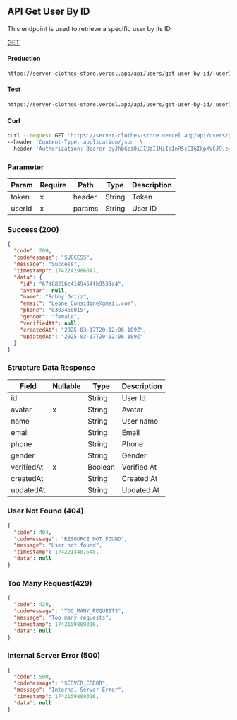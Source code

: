 ## API Get User By ID

This endpoint is used to retrieve a specific user by its ID.

[GET](#)

#### Production

```bash
https://server-clothes-store.vercel.app/api/users/get-user-by-id/:userId
```

#### Test

```bash
https://server-clothes-store.vercel.app/api/users/get-user-by-id/:userId
```

#### Curl

```bash
curl --request GET 'https://server-clothes-store.vercel.app/api/users/get-user-by-id/67d7e61b5114396a4af8b95d' \
--header 'Content-Type: application/json' \
--header 'Authorization: Bearer eyJhbGciOiJIUzI1NiIsInR5cCI6IkpXVCJ9.eyJpZCI6IjY3ZDJhMzMyYzhhMjEzYjA1MDI4MzNjNiIsInR5cGUiOiJVc2VyIiwiaWF0IjoxNzQyMjAxMDU5LCJleHAiOjE3NDIyMDE5NTl9.gsqLAzSlJKDPU3D9gvKg_I42NJ3NhI2d5svf-MYywDo' \
```

### Parameter

| Param  | Require | Path   | Type   | Description |
| ------ | ------- | ------ | ------ | ----------- |
| token  | x       | header | String | Token       |
| userId | x       | params | String | User ID     |

### Success (200)

```json
{
  "code": 200,
  "codeMessage": "SUCCESS",
  "message": "Success",
  "timestamp": 1742242986047,
  "data": {
    "id": "67d88216c4149464fb9533a4",
    "avatar": null,
    "name": "Bobby Ortiz",
    "email": "Leone_Considine@gmail.com",
    "phone": "0383460015",
    "gender": "female",
    "verifiedAt": null,
    "createdAt": "2025-03-17T20:12:06.109Z",
    "updatedAt": "2025-03-17T20:12:06.109Z"
  }
}
```

### Structure Data Response

| Field      | Nullable | Type    | Description |
| ---------- | -------- | ------- | ----------- |
| id         |          | String  | User Id     |
| avatar     | x        | String  | Avatar      |
| name       |          | String  | User name   |
| email      |          | String  | Email       |
| phone      |          | String  | Phone       |
| gender     |          | String  | Gender      |
| verifiedAt | x        | Boolean | Verified At |
| createdAt  |          | String  | Created At  |
| updatedAt  |          | String  | Updated At  |

### User Not Found (404)

```json
{
  "code": 404,
  "codeMessage": "RESOURCE_NOT_FOUND",
  "message": "User not found",
  "timestamp": 1742213487548,
  "data": null
}
```

### Too Many Request(429)

```json
{
  "code": 429,
  "codeMessage": "TOO_MANY_REQUESTS",
  "message": "Too many requests",
  "timestamp": 1742159809316,
  "data": null
}
```

### Internal Server Error (500)

```json
{
  "code": 500,
  "codeMessage": "SERVER_ERROR",
  "message": "Internal Server Error",
  "timestamp": 1742159809316,
  "data": null
}
```
